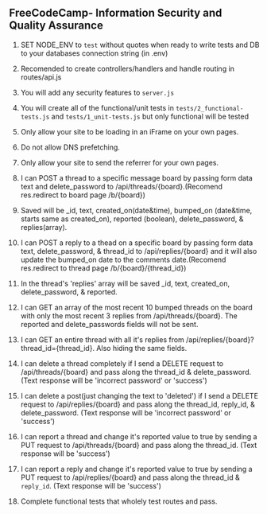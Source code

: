 **FreeCodeCamp**- Information Security and Quality Assurance
-----

1) SET NODE_ENV to `test` without quotes when ready to write tests and DB to your databases connection string (in .env)

2) Recomended to create controllers/handlers and handle routing in routes/api.js

3) You will add any security features to `server.js`

4) You will create all of the functional/unit tests in `tests/2_functional-tests.js` and `tests/1_unit-tests.js` but only functional will be tested

5) Only allow your site to be loading in an iFrame on your own pages. 

6) Do not allow DNS prefetching.

7) Only allow your site to send the referrer for your own pages.

8) I can POST a thread to a specific message board by passing form data text and delete_password to /api/threads/{board}.(Recomend res.redirect to board page /b/{board})

9) Saved will be _id, text, created_on(date&amp;time), bumped_on (date&amp;time, starts same as created_on), reported (boolean), delete_password, &amp; replies(array).

10) I can POST a reply to a thead on a specific board by passing form data text, delete_password, &amp; thread_id to /api/replies/{board} and it will also update the bumped_on date to the comments date.(Recomend res.redirect to thread page /b/{board}/{thread_id})

11) In the thread's 'replies' array will be saved _id, text, created_on, delete_password, &amp; reported.

12) I can GET an array of the most recent 10 bumped threads on the board with only the most recent 3 replies from /api/threads/{board}. The reported and delete_passwords fields will not be sent.

13) I can GET an entire thread with all it's replies from /api/replies/{board}?thread_id={thread_id}. Also hiding the same fields.

14) I can delete a thread completely if I send a DELETE request to /api/threads/{board} and pass along the thread_id &amp; delete_password. (Text response will be 'incorrect password' or 'success')

15) I can delete a post(just changing the text to 'deleted') if I send a DELETE request to /api/replies/{board} and pass along the thread_id, reply_id, &amp; delete_password. (Text response will be 'incorrect password' or 'success')

16) I can report a thread and change it's reported value to true by sending a PUT request to /api/threads/{board} and pass along the thread_id. (Text response will be 'success')

17) I can report a reply and change it's reported value to true by sending a PUT request to /api/replies/{board} and pass along the thread_id</code> &amp; <code>reply_id</code>. (Text response will be 'success')

18) Complete functional tests that wholely test routes and pass.